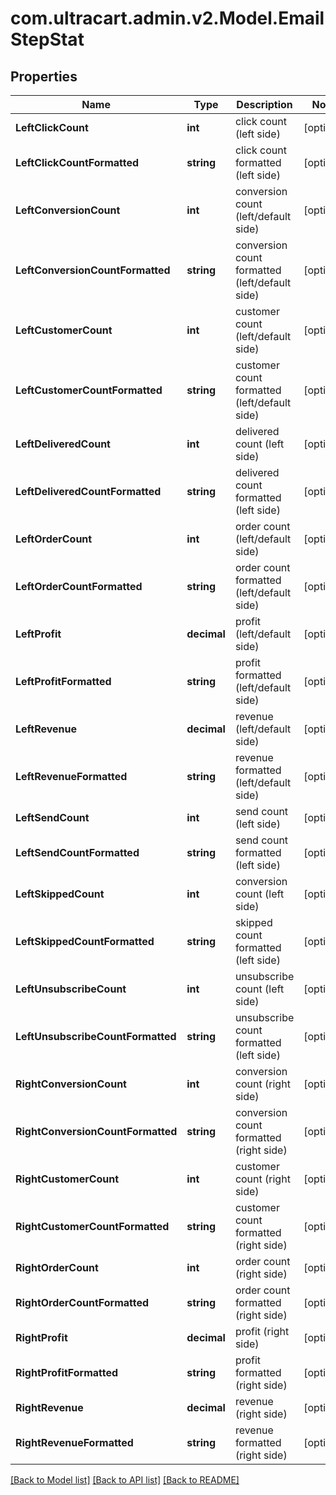 
# com.ultracart.admin.v2.Model.EmailStepStat

## Properties

Name | Type | Description | Notes
------------ | ------------- | ------------- | -------------
**LeftClickCount** | **int** | click count (left side) | [optional] 
**LeftClickCountFormatted** | **string** | click count formatted (left side) | [optional] 
**LeftConversionCount** | **int** | conversion count (left/default side) | [optional] 
**LeftConversionCountFormatted** | **string** | conversion count formatted (left/default side) | [optional] 
**LeftCustomerCount** | **int** | customer count (left/default side) | [optional] 
**LeftCustomerCountFormatted** | **string** | customer count formatted (left/default side) | [optional] 
**LeftDeliveredCount** | **int** | delivered count (left side) | [optional] 
**LeftDeliveredCountFormatted** | **string** | delivered count formatted (left side) | [optional] 
**LeftOrderCount** | **int** | order count (left/default side) | [optional] 
**LeftOrderCountFormatted** | **string** | order count formatted (left/default side) | [optional] 
**LeftProfit** | **decimal** | profit (left/default side) | [optional] 
**LeftProfitFormatted** | **string** | profit formatted (left/default side) | [optional] 
**LeftRevenue** | **decimal** | revenue (left/default side) | [optional] 
**LeftRevenueFormatted** | **string** | revenue formatted (left/default side) | [optional] 
**LeftSendCount** | **int** | send count (left side) | [optional] 
**LeftSendCountFormatted** | **string** | send count formatted (left side) | [optional] 
**LeftSkippedCount** | **int** | conversion count (left side) | [optional] 
**LeftSkippedCountFormatted** | **string** | skipped count formatted (left side) | [optional] 
**LeftUnsubscribeCount** | **int** | unsubscribe count (left side) | [optional] 
**LeftUnsubscribeCountFormatted** | **string** | unsubscribe count formatted (left side) | [optional] 
**RightConversionCount** | **int** | conversion count (right side) | [optional] 
**RightConversionCountFormatted** | **string** | conversion count formatted (right side) | [optional] 
**RightCustomerCount** | **int** | customer count (right side) | [optional] 
**RightCustomerCountFormatted** | **string** | customer count formatted (right side) | [optional] 
**RightOrderCount** | **int** | order count (right side) | [optional] 
**RightOrderCountFormatted** | **string** | order count formatted (right side) | [optional] 
**RightProfit** | **decimal** | profit (right side) | [optional] 
**RightProfitFormatted** | **string** | profit formatted (right side) | [optional] 
**RightRevenue** | **decimal** | revenue (right side) | [optional] 
**RightRevenueFormatted** | **string** | revenue formatted (right side) | [optional] 

[[Back to Model list]](../README.md#documentation-for-models)
[[Back to API list]](../README.md#documentation-for-api-endpoints)
[[Back to README]](../README.md)

